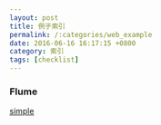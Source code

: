 ```yaml
---
layout: post
title: 例子索引
permalink: /:categories/web_example
date: 2016-06-16 16:17:15 +0800
category: 索引
tags: [checklist]
---
```


### Flume

[simple](https://github.com/neilChenXie/ChenTest/tree/master/flume/simple_start)
